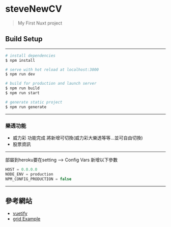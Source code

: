 # steveNewCV

> My First Nuxt project

## Build Setup

---

```bash
# install dependencies
$ npm install

# serve with hot reload at localhost:3000
$ npm run dev

# build for production and launch server
$ npm run build
$ npm run start

# generate static project
$ npm run generate
```

---

### 樂透功能

* 威力彩 功能完成  將新增可切換(威力彩大樂透等等...並可自由切換)
* 股票資訊

---

部屬到heroku要在setting --> Config Vars 新增以下參數

```js
HOST = 0.0.0.0
NODE_ENV = production
NPM_CONFIG_PRODUCTION = false
```

---

## 參考網站

* [vuetify](https://vuetifyjs.com/zh-Hans/getting-started/quick-start/)
* [grid Example](https://gridbyexample.com/examples/)
